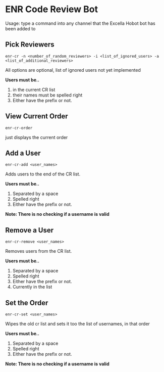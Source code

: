 # ENR Code Review Bot

Usage: type a command into any channel that the Excella Hobot bot has been added to

## Pick Reviewers ##

`enr-cr -n <number_of_random_reviewers> -i <list_of_ignored_users> -a <list_of_additional_reviewers>`

All options are optional, list of ignored users not yet implemented

**Users must be..**
1. in the current CR list
2. their names must be spelled right
3. Either have the prefix or not.

## View Current Order ##

`enr-cr-order`

just displays the current order

## Add a User ##

`enr-cr-add <user_names>`

Adds users to the end of the CR list.

**Users must be..**
1. Separated by a space
2. Spelled right
3. Either have the prefix or not.

**Note: There is no checking if a username is valid**

## Remove a User ##

`enr-cr-remove <user_names>`

Removes users from the CR list.

**Users must be..**
1. Separated by a space
2. Spelled right
3. Either have the prefix or not.
4. Currently in the list

## Set the Order ##

`enr-cr-set <user_names>`

Wipes the old cr list and sets it too the list of usernames, in that order

**Users must be..**
1. Separated by a space
2. Spelled right
3. Either have the prefix or not.

**Note: There is no checking if a username is valid**

